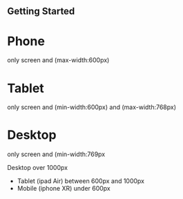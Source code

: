 

## Getting Started


# Phone
only screen and (max-width:600px)

# Tablet
only screen and (min-width:600px) and (max-width:768px)

# Desktop
only screen and (min-width:769px

Desktop over 1000px
- Tablet (ipad Air) between 600px and 1000px
- Mobile (iphone XR) under 600px
